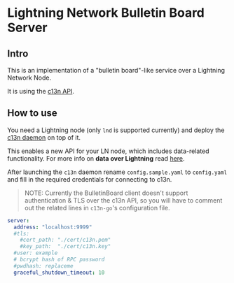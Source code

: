 # Lightning Network Bulletin Board Server

## Intro

This is an implementation of a "bulletin board"-like service over a Lightning Network Node.

It is using the [c13n API](https://docs.c13n.io/projects/api/en/latest/).

## How to use

You need a Lightning node (only `lnd` is supported currently) and deploy the [c13n daemon](https://github.com/c13n-io/c13n-go) on top of it.

This enables a new API for your LN node, which includes data-related functionality. For more info on **data over Lightning** read [here](https://c13n.io/about/).

After launching the `c13n` daemon rename `config.sample.yaml` to `config.yaml` and fill in the required credentials for connecting to c13n.

> NOTE: Currently the BulletinBoard client doesn't support authentication & TLS over the c13n API, so you will have to comment out the related lines in `c13n-go`'s configuration file.
```yaml
server:
  address: "localhost:9999"
  #tls:
    #cert_path: "./cert/c13n.pem"
    #key_path:  "./cert/c13n.key"
  #user: example
  # bcrypt hash of RPC password
  #pwdhash: replaceme
  graceful_shutdown_timeout: 10
```